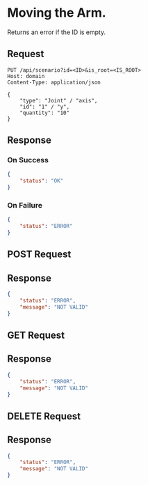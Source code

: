 # Moving the Arm.
Returns an error if the ID is empty.

## Request
```http
PUT /api/scenario?id=<ID>&is_root=<IS_ROOT>
Host: domain
Content-Type: application/json

{
    "type": "Joint" / "axis",
    "id": "1" / "y",
    "quantity": "10"
}
```

## Response
### On Success
```json
{
    "status": "OK"
}
```

### On Failure
```json
{
    "status": "ERROR"
}
```

## POST Request

## Response

```json
{
    "status": "ERROR",
    "message": "NOT VALID"
}
```

## GET Request

## Response

```json
{
    "status": "ERROR",
    "message": "NOT VALID"
}
```

## DELETE Request

## Response

```json
{
    "status": "ERROR",
    "message": "NOT VALID"
}
```
